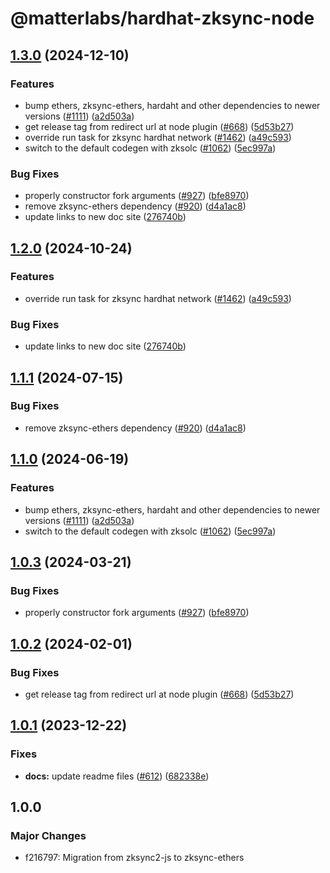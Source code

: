 # @matterlabs/hardhat-zksync-node

## [1.3.0](https://github.com/zkbusiness/hardhat-zksync/compare/@matterlabs/hardhat-zksync-node-v1.2.0...@matterlabs/hardhat-zksync-node-v1.3.0) (2024-12-10)


### Features

* bump ethers, zksync-ethers, hardaht and other dependencies to newer versions ([#1111](https://github.com/zkbusiness/hardhat-zksync/issues/1111)) ([a2d503a](https://github.com/zkbusiness/hardhat-zksync/commit/a2d503abe3f504859651f22998046576eddf6579))
* get release tag from redirect url at node plugin ([#668](https://github.com/zkbusiness/hardhat-zksync/issues/668)) ([5d53b27](https://github.com/zkbusiness/hardhat-zksync/commit/5d53b270428fc3bd7a6338d0bab38a7f52d485d1))
* override run task for zksync hardhat network ([#1462](https://github.com/zkbusiness/hardhat-zksync/issues/1462)) ([a49c593](https://github.com/zkbusiness/hardhat-zksync/commit/a49c5932abcb7e5244314471c9b7f701c1c90a20))
* switch to the default codegen with zksolc ([#1062](https://github.com/zkbusiness/hardhat-zksync/issues/1062)) ([5ec997a](https://github.com/zkbusiness/hardhat-zksync/commit/5ec997aaa83ba18d978f10b96f489513f6c4dd9f))


### Bug Fixes

* properly constructor fork arguments ([#927](https://github.com/zkbusiness/hardhat-zksync/issues/927)) ([bfe8970](https://github.com/zkbusiness/hardhat-zksync/commit/bfe897019bae72abd1ae0f3d6f69c2c4bb6038cd))
* remove zksync-ethers dependency  ([#920](https://github.com/zkbusiness/hardhat-zksync/issues/920)) ([d4a1ac8](https://github.com/zkbusiness/hardhat-zksync/commit/d4a1ac80727d9de38460373cd07245ba2b747eea))
* update links to new doc site ([276740b](https://github.com/zkbusiness/hardhat-zksync/commit/276740ba5abf8b5775e135b5653824d6456a7e4f))

## [1.2.0](https://github.com/matter-labs/hardhat-zksync/compare/@matterlabs/hardhat-zksync-node-v1.1.1...@matterlabs/hardhat-zksync-node-v1.2.0) (2024-10-24)


### Features

* override run task for zksync hardhat network ([#1462](https://github.com/matter-labs/hardhat-zksync/issues/1462)) ([a49c593](https://github.com/matter-labs/hardhat-zksync/commit/a49c5932abcb7e5244314471c9b7f701c1c90a20))


### Bug Fixes

* update links to new doc site ([276740b](https://github.com/matter-labs/hardhat-zksync/commit/276740ba5abf8b5775e135b5653824d6456a7e4f))

## [1.1.1](https://github.com/matter-labs/hardhat-zksync/compare/@matterlabs/hardhat-zksync-node-v1.1.0...@matterlabs/hardhat-zksync-node-v1.1.1) (2024-07-15)


### Bug Fixes

* remove zksync-ethers dependency  ([#920](https://github.com/matter-labs/hardhat-zksync/issues/920)) ([d4a1ac8](https://github.com/matter-labs/hardhat-zksync/commit/d4a1ac80727d9de38460373cd07245ba2b747eea))

## [1.1.0](https://github.com/matter-labs/hardhat-zksync/compare/@matterlabs/hardhat-zksync-node-v1.0.3...@matterlabs/hardhat-zksync-node-v1.1.0) (2024-06-19)


### Features

* bump ethers, zksync-ethers, hardaht and other dependencies to newer versions ([#1111](https://github.com/matter-labs/hardhat-zksync/issues/1111)) ([a2d503a](https://github.com/matter-labs/hardhat-zksync/commit/a2d503abe3f504859651f22998046576eddf6579))
* switch to the default codegen with zksolc ([#1062](https://github.com/matter-labs/hardhat-zksync/issues/1062)) ([5ec997a](https://github.com/matter-labs/hardhat-zksync/commit/5ec997aaa83ba18d978f10b96f489513f6c4dd9f))

## [1.0.3](https://github.com/matter-labs/hardhat-zksync/compare/@matterlabs/hardhat-zksync-node@1.0.2...@matterlabs/hardhat-zksync-node-v1.0.3) (2024-03-21)


### Bug Fixes

* properly constructor fork arguments ([#927](https://github.com/matter-labs/hardhat-zksync/issues/927)) ([bfe8970](https://github.com/matter-labs/hardhat-zksync/commit/bfe897019bae72abd1ae0f3d6f69c2c4bb6038cd))

## [1.0.2](https://github.com/matter-labs/hardhat-zksync/compare/@matterlabs/hardhat-zksync-node-v1.0.1...@matterlabs/hardhat-zksync-node-v1.0.2) (2024-02-01)


### Bug Fixes

* get release tag from redirect url at node plugin ([#668](https://github.com/matter-labs/hardhat-zksync/issues/668)) ([5d53b27](https://github.com/matter-labs/hardhat-zksync/commit/5d53b270428fc3bd7a6338d0bab38a7f52d485d1))

## [1.0.1](https://github.com/matter-labs/hardhat-zksync/compare/@matterlabs/hardhat-zksync-node@1.0.0...@matterlabs/hardhat-zksync-node-v1.0.1) (2023-12-22)


### Fixes

* **docs:** update readme files ([#612](https://github.com/matter-labs/hardhat-zksync/issues/612)) ([682338e](https://github.com/matter-labs/hardhat-zksync/commit/682338e60f52021206325ff6eeec2c394a118642))

## 1.0.0

### Major Changes

- f216797: Migration from zksync2-js to zksync-ethers
